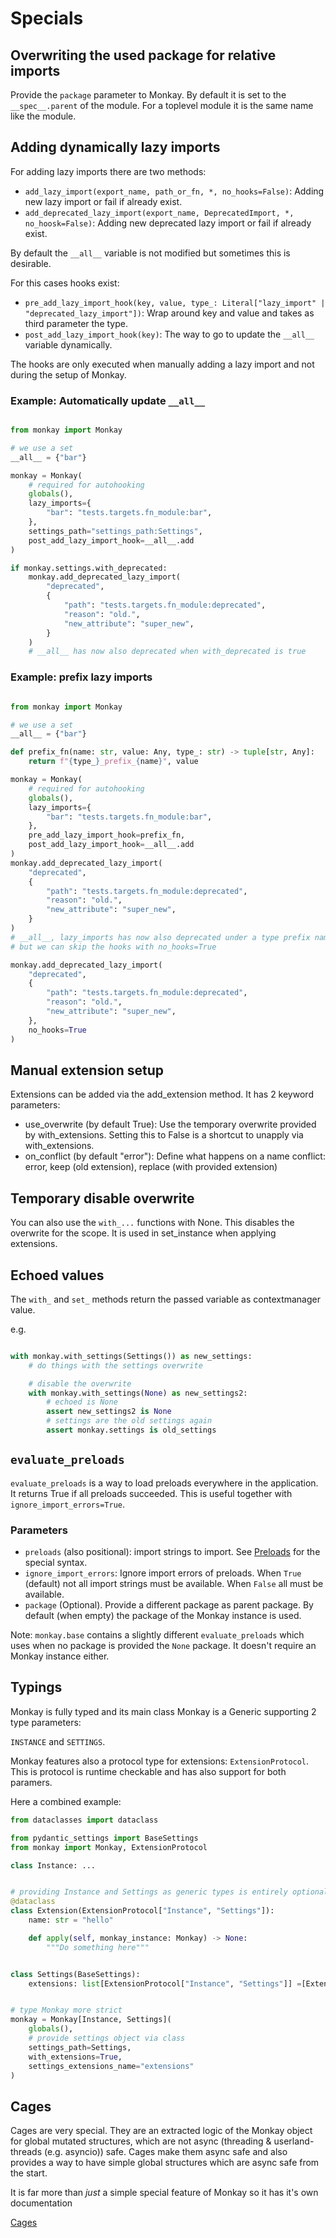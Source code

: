 # Specials

## Overwriting the used package for relative imports

Provide the `package` parameter to Monkay. By default it is set to the `__spec__.parent` of the module.
For a toplevel module it is the same name like the module.

## Adding dynamically lazy imports

For adding lazy imports there are two methods:

- `add_lazy_import(export_name, path_or_fn, *, no_hooks=False)`: Adding new lazy import or fail if already exist.
- `add_deprecated_lazy_import(export_name, DeprecatedImport, *, no_hoosk=False)`: Adding new deprecated lazy import or fail if already exist.

By default the `__all__` variable is not modified but sometimes this is desirable.

For this cases hooks exist:

- `pre_add_lazy_import_hook(key, value, type_: Literal["lazy_import" | "deprecated_lazy_import"])`: Wrap around key and value and takes as third parameter the type.
- `post_add_lazy_import_hook(key)`: The way to go to update the `__all__` variable dynamically.

The hooks are only executed when manually adding a lazy import and not during the setup of Monkay.

### Example: Automatically update `__all__`

``` python

from monkay import Monkay

# we use a set
__all__ = {"bar"}

monkay = Monkay(
    # required for autohooking
    globals(),
    lazy_imports={
        "bar": "tests.targets.fn_module:bar",
    },
    settings_path="settings_path:Settings",
    post_add_lazy_import_hook=__all__.add
)

if monkay.settings.with_deprecated:
    monkay.add_deprecated_lazy_import(
        "deprecated",
        {
            "path": "tests.targets.fn_module:deprecated",
            "reason": "old.",
            "new_attribute": "super_new",
        }
    )
    # __all__ has now also deprecated when with_deprecated is true
```

### Example: prefix lazy imports

``` python

from monkay import Monkay

# we use a set
__all__ = {"bar"}

def prefix_fn(name: str, value: Any, type_: str) -> tuple[str, Any]:
    return f"{type_}_prefix_{name}", value

monkay = Monkay(
    # required for autohooking
    globals(),
    lazy_imports={
        "bar": "tests.targets.fn_module:bar",
    },
    pre_add_lazy_import_hook=prefix_fn,
    post_add_lazy_import_hook=__all__.add
)
monkay.add_deprecated_lazy_import(
    "deprecated",
    {
        "path": "tests.targets.fn_module:deprecated",
        "reason": "old.",
        "new_attribute": "super_new",
    }
)
# __all__, lazy_imports has now also deprecated under a type prefix name
# but we can skip the hooks with no_hooks=True

monkay.add_deprecated_lazy_import(
    "deprecated",
    {
        "path": "tests.targets.fn_module:deprecated",
        "reason": "old.",
        "new_attribute": "super_new",
    },
    no_hooks=True
)
```

## Manual extension setup

Extensions can be added via the add_extension method.
It has 2 keyword parameters:

- use_overwrite (by default True): Use the temporary overwrite provided by with_extensions. Setting this to False is a shortcut to unapply via with_extensions.
- on_conflict (by default "error"): Define what happens on a name conflict: error, keep (old extension), replace (with provided extension)


## Temporary disable overwrite

You can also use the `with_...` functions with None. This disables the overwrite for the scope.
It is used in set_instance when applying extensions.

## Echoed values

The `with_` and `set_` methods return the passed variable as contextmanager value.

e.g.

``` python

with monkay.with_settings(Settings()) as new_settings:
    # do things with the settings overwrite

    # disable the overwrite
    with monkay.with_settings(None) as new_settings2:
        # echoed is None
        assert new_settings2 is None
        # settings are the old settings again
        assert monkay.settings is old_settings
```

## `evaluate_preloads`

`evaluate_preloads` is a way to load preloads everywhere in the application. It returns True if all preloads succeeded.
This is useful together with `ignore_import_errors=True`.

### Parameters

- `preloads` (also positional): import strings to import. See [Preloads](./tutorial.md#preloads) for the special syntax.
- `ignore_import_errors`: Ignore import errors of preloads. When `True` (default) not all import
  strings must be available. When `False` all must be available.
- `package` (Optional). Provide a different package as parent package. By default (when empty) the package of the Monkay instance is used.

Note: `monkay.base` contains a slightly different `evaluate_preloads` which uses when no package is provided the `None` package. It doesn't require
an Monkay instance either.

## Typings

Monkay is fully typed and its main class Monkay is a Generic supporting 2 type parameters:

`INSTANCE` and `SETTINGS`.

Monkay features also a protocol type for extensions: `ExtensionProtocol`.
This is protocol is runtime checkable and has also support for both paramers.

Here a combined example:

```python
from dataclasses import dataclass

from pydantic_settings import BaseSettings
from monkay import Monkay, ExtensionProtocol

class Instance: ...


# providing Instance and Settings as generic types is entirely optional here
@dataclass
class Extension(ExtensionProtocol["Instance", "Settings"]):
    name: str = "hello"

    def apply(self, monkay_instance: Monkay) -> None:
        """Do something here"""


class Settings(BaseSettings):
    extensions: list[ExtensionProtocol["Instance", "Settings"]] =[Extension()]


# type Monkay more strict
monkay = Monkay[Instance, Settings](
    globals(),
    # provide settings object via class
    settings_path=Settings,
    with_extensions=True,
    settings_extensions_name="extensions"
)
```

## Cages

Cages are very special. They are an extracted logic of the Monkay object for global
mutated structures, which are not async (threading & userland-threads (e.g. asyncio)) safe.
Cages make them async safe and also provides a way to have simple global structures which are async
safe from the start.

It is far more than *just* a simple special feature of Monkay so it has it's own documentation

[Cages](cages.md)
